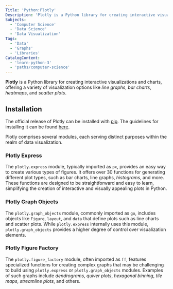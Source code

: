 ```yaml
---
Title: 'Python:Plotly'
Description: 'Plotly is a Python library for creating interactive visualizations and charts.'
Subjects:
  - 'Computer Science'
  - 'Data Science'
  - 'Data Visualization'
Tags:
  - 'Data'
  - 'Graphs'
  - 'Libraries'
CatalogContent:
  - 'learn-python-3'
  - 'paths/computer-science'
---
```


**Plotly** is a Python library for creating interactive visualizations and charts, offering a variety of visualization options like _line graphs_, _bar charts_, _heatmaps_, and _scatter plots_.

## Installation

The official release of Plotly can be installed with [pip](https://www.codecademy.com/resources/docs/python/pip). The guidelines for installing it can be found [here](https://plotly.com/python/getting-started/).

Plotly comprises several modules, each serving distinct purposes within the realm of data visualization.

### Plotly Express

The `plotly.express` module, typically imported as `px`, provides an easy way to create various types of figures. It offers over 30 functions for generating different plot types, such as bar charts, line graphs, _histograms_, and more. These functions are designed to be straightforward and easy to learn, simplifying the creation of interactive and visually appealing plots in Python.

### Plotly Graph Objects

The `plotly.graph_objects` module, commonly imported as `go`, includes objects like `Figure`, `layout`, and `data` that define plots such as line charts and scatter plots. While `plotly.express` internally uses this module, `plotly.graph_objects` provides a higher degree of control over visualization elements.

### Plotly Figure Factory

The `plotly.figure_factory` module, often imported as `ff`, features specialized functions for creating complex graphs that may be challenging to build using `plotly.express` or `plotly.graph_objects` modules. Examples of such graphs include _dendrograms_, _quiver plots_, _hexagonal binning_, _tile maps_, _streamline plots_, and others.
